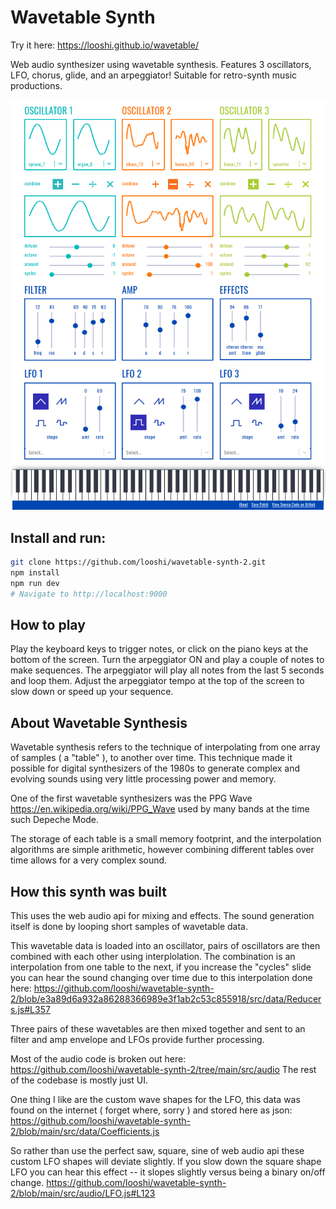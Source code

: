 # Wavetable Synth

Try it here: https://looshi.github.io/wavetable/

Web audio synthesizer using wavetable synthesis.  Features 3 oscillators, LFO, chorus, glide, and an arpeggiator!  Suitable for retro-synth music productions.

![screenshot of synth](https://github.com/looshi/wavetable-synth-2/blob/main/images/wavetable-screenshot.png)


## Install and run:
```sh
git clone https://github.com/looshi/wavetable-synth-2.git
npm install
npm run dev
# Navigate to http://localhost:9000
```

## How to play
Play the keyboard keys to trigger notes, or click on the piano keys at the bottom of the screen.  Turn the arpeggiator ON and play a couple of notes to make sequences.  The arpeggiator will play all notes from the last 5 seconds and loop them.  Adjust the arpeggiator tempo at the top of the screen to slow down or speed up your sequence.

## About Wavetable Synthesis
Wavetable synthesis refers to the technique of interpolating from one array of samples ( a "table" ), to another over time. This technique made it possible for digital synthesizers of the 1980s to generate complex and evolving sounds using very little processing power and memory.

One of the first wavetable synthesizers was the PPG Wave https://en.wikipedia.org/wiki/PPG_Wave used by many bands at the time such Depeche Mode.

The storage of each table is a small memory footprint, and the interpolation algorithms are simple arithmetic, however combining different tables over time allows for a very complex sound.

## How this synth was built
This uses the web audio api for mixing and effects.  The sound generation itself is done by looping short samples of wavetable data.

This wavetable data is loaded into an oscillator, pairs of oscillators are then combined with each other using interplolation.  The combination is an interpolation from one table to the next, if you increase the "cycles" slide you can hear the sound changing over time due to this interpolation done here: https://github.com/looshi/wavetable-synth-2/blob/e3a89d6a932a86288366989e3f1ab2c53c855918/src/data/Reducers.js#L357

Three pairs of these wavetables are then mixed together and sent to an filter and amp envelope and LFOs provide further processing.

Most of the audio code is broken out here:
https://github.com/looshi/wavetable-synth-2/tree/main/src/audio
The rest of the codebase is mostly just UI.

One thing I like are the custom wave shapes for the LFO, this data was found on the internet ( forget where, sorry ) and stored here as json:
https://github.com/looshi/wavetable-synth-2/blob/main/src/data/Coefficients.js

So rather than use the perfect saw, square, sine of web audio api these custom LFO shapes will deviate slightly.  If you slow down the square shape LFO you can hear this effect -- it slopes slightly versus being a binary on/off change.
https://github.com/looshi/wavetable-synth-2/blob/main/src/audio/LFO.js#L123


